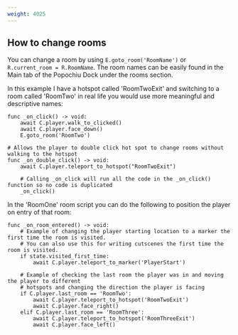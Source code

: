 ```yaml
---
weight: 4025
---
```


## How to change rooms

You can change a room by using ```E.goto_room('RoomName')``` or ```R.current_room = R.RoomName```. The room names can be easily found in the Main tab of the Popochiu Dock under the rooms section.

In this example I have a hotspot called 'RoomTwoExit' and switching to a room called 'RoomTwo' in real life you would use more meaningful and descriptive names:
```
func _on_click() -> void:
    await C.player.walk_to_clicked()
    await C.player.face_down()
    E.goto_room('RoomTwo')

# Allows the player to double click hot spot to change rooms without walking to the hotspot
func _on_double_click() -> void:
    await C.player.teleport_to_hotspot("RoomTwoExit")

    # Calling _on_click will run all the code in the _on_click() function so no code is duplicated
    _on_click()
```

In the 'RoomOne' room script you can do the following to position the player on entry of that room:
```
func _on_room_entered() -> void:
    # Example of changing the player starting location to a marker the first time the room is visited.
    # You can also use this for writing cutscenes the first time the room is visited.
    if state.visited_first_time:
        await C.player.teleport_to_marker('PlayerStart')
    
    # Example of checking the last room the player was in and moving the player to different
    # hotspots and changing the direction the player is facing
    if C.player.last_room == 'RoomTwo':
        await C.player.teleport_to_hotspot('RoomTwoExit')
        await C.player.face_right()
    elif C.player.last_room == 'RoomThree':
        await C.player.teleport_to_hotspot('RoomThreeExit')
        await C.player.face_left()
```
